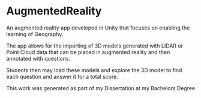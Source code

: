 ﻿# AugmentedReality
An augmented reality app developed in Unity that focuses on enabling the learning of Geography.

The app allows for the importing of 3D models generated with LIDAR or Point Cloud data that can be placed in augmented reality and then annotated with questions. 

Students then may load these models and explore the 3D model to find each question and answer it for a total score. 


This work was generated as part of my Dissertation at my Bachelors Degree
